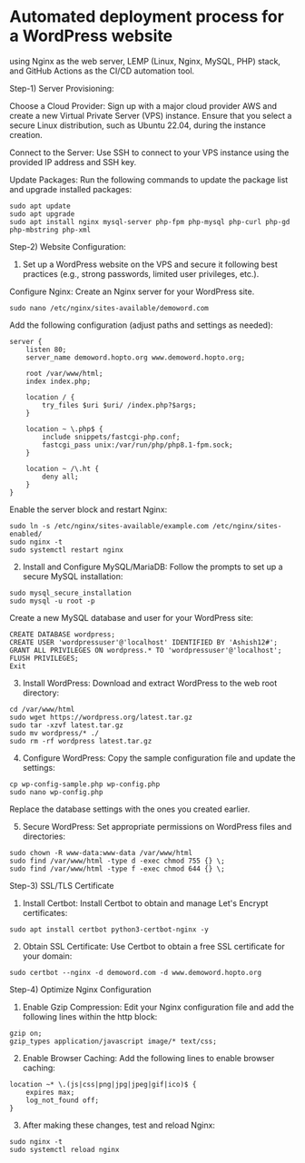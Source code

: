 
# Automated deployment process for a WordPress website
using Nginx as the web server, LEMP (Linux, Nginx, MySQL, PHP) stack, and GitHub
Actions as the CI/CD automation tool.

Step-1) Server Provisioning:

Choose a Cloud Provider: Sign up with a major cloud provider AWS and create a new Virtual Private Server (VPS) instance. Ensure that you select a secure Linux distribution, such as Ubuntu 22.04, during the instance creation.

Connect to the Server: Use SSH to connect to your VPS instance using the provided IP address and SSH key.

Update Packages: Run the following commands to update the package list and upgrade installed packages:

```
sudo apt update
sudo apt upgrade
sudo apt install nginx mysql-server php-fpm php-mysql php-curl php-gd php-mbstring php-xml
```

Step-2) Website Configuration:

1) Set up a WordPress website on the VPS and secure it following best practices (e.g., strong passwords, limited user privileges, etc.).

Configure Nginx: Create an Nginx server for your WordPress site.

```
sudo nano /etc/nginx/sites-available/demoword.com
```

Add the following configuration (adjust paths and settings as needed):

```
server {
    listen 80;
    server_name demoword.hopto.org www.demoword.hopto.org;

    root /var/www/html;
    index index.php;

    location / {
        try_files $uri $uri/ /index.php?$args;
    }

    location ~ \.php$ {
        include snippets/fastcgi-php.conf;
        fastcgi_pass unix:/var/run/php/php8.1-fpm.sock;
    }

    location ~ /\.ht {
        deny all;
    }
}

```

Enable the server block and restart Nginx:

```
sudo ln -s /etc/nginx/sites-available/example.com /etc/nginx/sites-enabled/
sudo nginx -t
sudo systemctl restart nginx

```

2) Install and Configure MySQL/MariaDB: Follow the prompts to set up a secure MySQL installation:

```
sudo mysql_secure_installation
sudo mysql -u root -p

```
Create a new MySQL database and user for your WordPress site:

```
CREATE DATABASE wordpress;
CREATE USER 'wordpressuser'@'localhost' IDENTIFIED BY 'Ashish12#';
GRANT ALL PRIVILEGES ON wordpress.* TO 'wordpressuser'@'localhost';
FLUSH PRIVILEGES;
Exit

```

3) Install WordPress: Download and extract WordPress to the web root directory:

```
cd /var/www/html
sudo wget https://wordpress.org/latest.tar.gz
sudo tar -xzvf latest.tar.gz
sudo mv wordpress/* ./
sudo rm -rf wordpress latest.tar.gz

```

4) Configure WordPress: Copy the sample configuration file and update the settings:

```
cp wp-config-sample.php wp-config.php
sudo nano wp-config.php

```
Replace the database settings with the ones you created earlier.

5) Secure WordPress: Set appropriate permissions on WordPress files and directories:

```
sudo chown -R www-data:www-data /var/www/html
sudo find /var/www/html -type d -exec chmod 755 {} \;
sudo find /var/www/html -type f -exec chmod 644 {} \;

```

Step-3) SSL/TLS Certificate

1) Install Certbot: Install Certbot to obtain and manage Let's Encrypt certificates:

```
sudo apt install certbot python3-certbot-nginx -y

```

2) Obtain SSL Certificate: Use Certbot to obtain a free SSL certificate for your domain:

```
sudo certbot --nginx -d demoword.com -d www.demoword.hopto.org

```

Step-4) Optimize Nginx Configuration

1) Enable Gzip Compression: Edit your Nginx configuration file and add the following lines within the http block:

```
gzip on;
gzip_types application/javascript image/* text/css;

```

2) Enable Browser Caching: Add the following lines to enable browser caching:

```
location ~* \.(js|css|png|jpg|jpeg|gif|ico)$ {
    expires max;
    log_not_found off;
}

```
3) After making these changes, test and reload Nginx:

```
sudo nginx -t
sudo systemctl reload nginx

```





